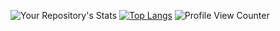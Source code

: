 ![Your Repository's Stats](https://github-readme-stats.vercel.app/api?username=VERNIERELoic&show_icons=true)
[![Top Langs](https://github-readme-stats.vercel.app/api/top-langs/?username=VERNIERELoic)](https://github.com/VERNIERELoic/github-readme-stats)
![Profile View Counter](https://komarev.com/ghpvc/?username=VERNIERELoic)
